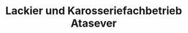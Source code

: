 ---
title: "Lackier und Karosseriefachbetrieb Atasever"
url: /frankenthal-pfalz/lackier-und-karosseriefachbetrieb-atasever/
shop: Autowerkstatt
---